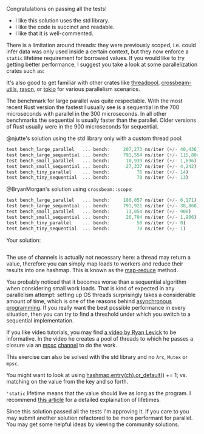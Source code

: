 Congratulations on passing all the tests!

 * I like this solution uses the std library.
 * I like the code is succinct and readable.
 * I like that it is well-commented.

There is a limitation around threads: they were previously scoped, i.e. could
infer data was only used inside a certain context, but they now enforce a
`static` lifetime requirement for borrowed values. If you would like to try
getting better performance, I suggest you take a look at some parallelization
crates such as:

It's also good to get familiar with other crates like
[threadpool](https://crates.io/crates/threadpool),
[crossbeam-utils](https://crates.io/crates/crossbeam-utils),
[rayon](https://crates.io/crates/rayon), or
[tokio](https://crates.io/crates/tokio) for various parallelism scenarios.

The benchmark for large parallel was quite respectable. With the most recent
Rust version the fastest I usually see is a sequential in the 700 microseconds
with parallel in the 300 microseconds. In all other benchmarks the sequential
is usually faster than the parallel. Older versions of Rust usually were in the
900 microseconds for sequential.

@njutte's solution using the std library only with a custom thread pool:

```rust
test bench_large_parallel   ... bench:     207,273 ns/iter (+/- 40,436)
test bench_large_sequential ... bench:     791,554 ns/iter (+/- 115,804)
test bench_small_parallel   ... bench:      10,939 ns/iter (+/- 1,696)
test bench_small_sequential ... bench:      27,337 ns/iter (+/- 4,242)
test bench_tiny_parallel    ... bench:          76 ns/iter (+/- 14)
test bench_tiny_sequential  ... bench:          70 ns/iter (+/- 13)
```

@BryanMorgan's solution using `crossbeam::scope`:

```rust
test bench_large_parallel   ... bench:     180,057 ns/iter (+/- 6,171)
test bench_large_sequential ... bench:     791,921 ns/iter (+/- 38,868)
test bench_small_parallel   ... bench:      13,054 ns/iter (+/- 906)
test bench_small_sequential ... bench:      26,704 ns/iter (+/- 1,906)
test bench_tiny_parallel    ... bench:          50 ns/iter (+/- 0)
test bench_tiny_sequential  ... bench:          70 ns/iter (+/- 1)
```

Your solution:

```rust

```

The use of channels is actually not necessary here: a thread may return a
value, therefore you can simply map loads to workers and reduce their results
into one hashmap. This is known as the
[map-reduce](https://en.wikipedia.org/wiki/MapReduce) method.

You probably noticed that it becomes worse than a sequential algorithm when
considering small work loads. That is kind of expected in any parallelism
attempt: setting up OS threads surprisingly takes a considerable amount of
time, which is one of the reasons behind [asynchronous
programming](https://rust-lang.github.io/async-book/). If you really want the
best possible performance in every situation, then you can try to find a
threshold under which you switch to a sequential implementation.

If you like video tutorials, you may find [a video by Ryan
Levick](https://www.youtube.com/watch?v=2mwwYbBRJSo) to be informative. In the
video he creates a pool of threads to which he passes a closure via an
[mpsc](https://doc.rust-lang.org/std/sync/mpsc/)
[channel](https://doc.rust-lang.org/std/sync/mpsc/fn.channel.html) to do the
work.

This exercise can also be solved with the std library and no `Arc`, `Mutex` or `mpsc`.

You might want to look at using
[hashmap.entry(ch).or_default](https://doc.rust-lang.org/std/collections/hash_map/enum.Entry.html#method.or_default)()
+= 1; vs. matching on the value from the key and so forth.

`'static` lifetime means that the value should live as long as the program. I
recommend [this
article](https://fasterthanli.me/articles/i-am-a-java-csharp-c-or-cplusplus-dev-time-to-do-some-rust)
for a detailed explaination of lifetimes.

Since this solution passed all the tests I'm approving it. If you care to you
may submit another solution refactored to be more performant for parallel. You
may get some helpful ideas by viewing the community solutions.
